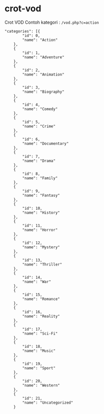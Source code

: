 # crot-vod
Crot VOD
Contoh kategori :
`/vod.php?c=action`


	"categories": [{
			"id": 0,
			"name": "Action"
		},
		{
			"id": 1,
			"name": "Adventure"
		},
		{
			"id": 2,
			"name": "Animation"
		},
		{
			"id": 3,
			"name": "Biography"
		},
		{
			"id": 4,
			"name": "Comedy"
		},
		{
			"id": 5,
			"name": "Crime"
		},
		{
			"id": 6,
			"name": "Documentary"
		},
		{
			"id": 7,
			"name": "Drama"
		},
		{
			"id": 8,
			"name": "Family"
		},
		{
			"id": 9,
			"name": "Fantasy"
		},
		{
			"id": 10,
			"name": "History"
		},
		{
			"id": 11,
			"name": "Horror"
		},
		{
			"id": 12,
			"name": "Mystery"
		},
		{
			"id": 13,
			"name": "Thriller"
		},
		{
			"id": 14,
			"name": "War"
		},
		{
			"id": 15,
			"name": "Romance"
		},
		{
			"id": 16,
			"name": "Reality"
		},
		{
			"id": 17,
			"name": "Sci-Fi"
		},
		{
			"id": 18,
			"name": "Music"
		},
		{
			"id": 19,
			"name": "Sport"
		},
		{
			"id": 20,
			"name": "Western"
		},
		{
			"id": 21,
			"name": "Uncategorized"
		}
